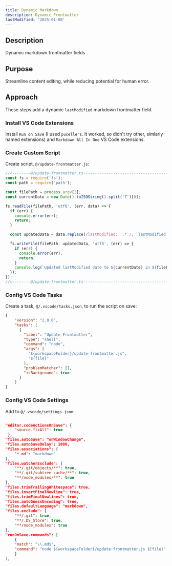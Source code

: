 ```yaml
---
title: Dynamic Markdown
description: Dynamic Frontmatter
lastModified: '2025-01-08'
---
```


## Description

Dynamic markdown frontmatter fields

## Purpose

Streamline content editing, while reducing potential for human error.

## Approach

These steps add a dynamic `lastModified` markdown frontmatter field.

### Install VS Code Extensions

Install `Run on Save` (I used `pucelle's`.  It worked, so didn't try other, simlarly named extensions) and  `Markdown All In One` VS Code extensions.

### Create Custom Script

Create script, `@/update-frontmatter.js`:

```ts
//<--------@/update-frontmatter.ts--------------------------------------------->
const fs = require('fs');
const path = require('path');

const filePath = process.argv[2];
const currentDate = new Date().toISOString().split('T')[0];

fs.readFile(filePath, 'utf8', (err, data) => {
  if (err) {
    console.error(err);
    return;
  }

  const updatedData = data.replace(/lastModified: '.*'/, `lastModified: '${currentDate}'`);

  fs.writeFile(filePath, updatedData, 'utf8', (err) => {
    if (err) {
      console.error(err);
      return;
    }
    console.log(`Updated lastModified date to ${currentDate} in ${filePath}`);
  });
});
//<--------@/update-frontmatter.ts--------------------------------------------->
```

### Config VS Code Tasks

Create a task, `@/.vscode/tasks.json`, to run the script on save:

```json
{
    "version": "2.0.0",
    "tasks": [
      {
        "label": "Update Frontmatter",
        "type": "shell",
        "command": "node",
        "args": [
          "${workspaceFolder}/update-frontmatter.js",
          "${file}"
        ],
        "problemMatcher": [],
        "isBackground": true
      }
    ]
}
```

### Config VS Code Settings

Add to `@/.vscode/settings.json`:

```json

"editor.codeActionsOnSave": {
    "source.fixAll": true
 },
"files.autoSave": "onWindowChange",
"files.autoSaveDelay": 1000,
"files.associations": {
	"*.md": "markdown"
},
"files.watcherExclude": {
    "**/.git/objects/**": true,
    "**/.git/subtree-cache/**": true,
    "**/node_modules/**": true
},
"files.trimTrailingWhitespace": true,
"files.insertFinalNewline": true,
"files.trimFinalNewlines": true,
"files.autoGuessEncoding": true,
"files.defaultLanguage": "markdown",
"files.exclude": {
    "**/.git": true,
    "**/.DS_Store": true,
    "**/node_modules": true
},
"runOnSave.commands": [
    {
    "match": "\\.md$",
    "command": "node ${workspaceFolder}/update-frontmatter.js ${file}"
    }
],
```
